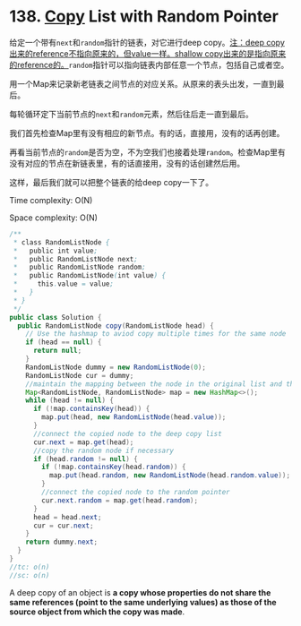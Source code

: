 # 138. <u>Copy</u> List with Random Pointer

给定一个带有`next`和`random`指针的链表，对它进行deep copy。<u>注：deep copy出来的reference不指向原来的，但value一样。shallow copy出来的是指向原来的reference的。</u>`random`指针可以指向链表内部任意一个节点，包括自己或者空。

用一个Map来记录新老链表之间节点的对应关系。从原来的表头出发，一直到最后。

每轮循环定下当前节点的`next`和`random`元素，然后往后走一直到最后。

我们首先检查Map里有没有相应的新节点。有的话，直接用，没有的话再创建。

再看当前节点的`random`是否为空，不为空我们也接着处理`random`。检查Map里有没有对应的节点在新链表里，有的话直接用，没有的话创建然后用。

这样，最后我们就可以把整个链表的给deep copy一下了。

Time complexity: O(N)

Space complexity: O(N)

```java
/**
 * class RandomListNode {
 *   public int value;
 *   public RandomListNode next;
 *   public RandomListNode random;
 *   public RandomListNode(int value) {
 *     this.value = value;
 *   }
 * }
 */
public class Solution {
  public RandomListNode copy(RandomListNode head) {
    // Use the hashmap to aviod copy multiple times for the same node
    if (head == null) {
      return null;
    }
    RandomListNode dummy = new RandomListNode(0);
    RandomListNode cur = dummy;
    //maintain the mapping between the node in the original list and the corresponding node in the new list
    Map<RandomListNode, RandomListNode> map = new HashMap<>();
    while (head != null) {
      if (!map.containsKey(head)) {
        map.put(head, new RandomListNode(head.value));
      }
      //connect the copied node to the deep copy list
      cur.next = map.get(head);
      //copy the random node if necessary
      if (head.random != null) {
        if (!map.containsKey(head.random)) {
          map.put(head.random, new RandomListNode(head.random.value));
        }
        //connect the copied node to the random pointer
        cur.next.random = map.get(head.random);
      }
      head = head.next;
      cur = cur.next;
    }
    return dummy.next;
  }
}
//tc: o(n)
//sc: o(n)
```

A deep copy of an object is **a copy whose properties do not share the same references (point to the same underlying values) as those of the source object from which the copy was made**.